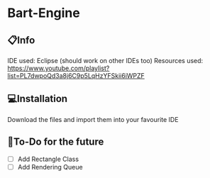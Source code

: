 # Bart-Engine

## :clipboard:Info
IDE used: Eclipse (should work on other IDEs too)
Resources used: https://www.youtube.com/playlist?list=PL7dwpoQd3a8j6C9p5LqHzYFSkii6iWPZF

## :computer:Installation
Download the files and import them into your favourite IDE

## :wrench:To-Do for the future
- [ ] Add Rectangle Class
- [ ] Add Rendering Queue
